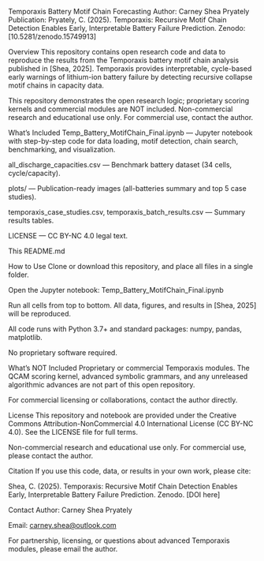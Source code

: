 Temporaxis Battery Motif Chain Forecasting
Author: Carney Shea Pryately
Publication: Pryately, C. (2025). Temporaxis: Recursive Motif Chain Detection Enables Early, Interpretable Battery Failure Prediction.
Zenodo: [10.5281/zenodo.15749913]

Overview
This repository contains open research code and data to reproduce the results from the Temporaxis battery motif chain analysis published in [Shea, 2025].
Temporaxis provides interpretable, cycle-based early warnings of lithium-ion battery failure by detecting recursive collapse motif chains in capacity data.

This repository demonstrates the open research logic; proprietary scoring kernels and commercial modules are NOT included.
Non-commercial research and educational use only. For commercial use, contact the author.

What’s Included
Temp_Battery_MotifChain_Final.ipynb — Jupyter notebook with step-by-step code for data loading, motif detection, chain search, benchmarking, and visualization.

all_discharge_capacities.csv — Benchmark battery dataset (34 cells, cycle/capacity).

plots/ — Publication-ready images (all-batteries summary and top 5 case studies).

temporaxis_case_studies.csv, temporaxis_batch_results.csv — Summary results tables.

LICENSE — CC BY-NC 4.0 legal text.

This README.md

How to Use
Clone or download this repository, and place all files in a single folder.

Open the Jupyter notebook:
Temp_Battery_MotifChain_Final.ipynb

Run all cells from top to bottom.
All data, figures, and results in [Shea, 2025] will be reproduced.

All code runs with Python 3.7+ and standard packages: numpy, pandas, matplotlib.

No proprietary software required.

What’s NOT Included
Proprietary or commercial Temporaxis modules.
The QCAM scoring kernel, advanced symbolic grammars, and any unreleased algorithmic advances are not part of this open repository.

For commercial licensing or collaborations, contact the author directly.

License
This repository and notebook are provided under the
Creative Commons Attribution-NonCommercial 4.0 International License (CC BY-NC 4.0).
See the LICENSE file for full terms.

Non-commercial research and educational use only.
For commercial use, please contact the author.

Citation
If you use this code, data, or results in your own work, please cite:

Shea, C. (2025). Temporaxis: Recursive Motif Chain Detection Enables Early, Interpretable Battery Failure Prediction. Zenodo. [DOI here]

Contact
Author: Carney Shea Pryately

Email: carney.shea@outlook.com

For partnership, licensing, or questions about advanced Temporaxis modules, please email the author.

